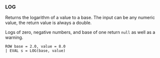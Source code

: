 <!--
This is generated by ESQL’s AbstractFunctionTestCase. Do no edit it. See ../README.md for how to regenerate it.
-->

### LOG
Returns the logarithm of a value to a base. The input can be any numeric value, the return value is always a double.

Logs of zero, negative numbers, and base of one return `null` as well as a warning.

```esql
ROW base = 2.0, value = 8.0
| EVAL s = LOG(base, value)
```
